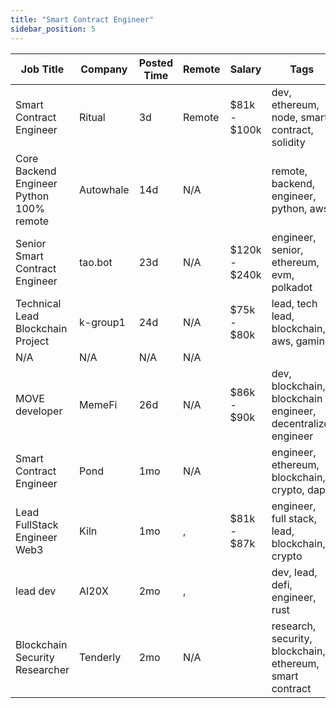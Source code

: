 ```yaml
---
title: "Smart Contract Engineer"
sidebar_position: 5
---
```


| Job Title | Company | Posted Time | Remote | Salary | Tags | Apply Link |
|-----------|---------|-------------|--------|--------|------|------------|
| Smart Contract Engineer | Ritual | 3d | Remote | $81k - $100k | dev, ethereum, node, smart contract, solidity | [Apply](https://web3.career/smart-contract-engineer-ritual/57557) |
| Core Backend Engineer Python 100% remote | Autowhale | 14d | N/A |  | remote, backend, engineer, python, aws | [Apply](https://web3.career/core-backend-engineer-python-100-remote-autowhale/99476) |
| Senior Smart Contract Engineer | tao.bot | 23d | N/A | $120k - $240k | engineer, senior, ethereum, evm, polkadot | [Apply](https://web3.career/senior-smart-contract-engineer-tao-bot/98908) |
| Technical Lead Blockchain Project | k-group1 | 24d | N/A | $75k - $80k | lead, tech lead, blockchain, aws, gaming | [Apply](https://web3.career/technical-lead-blockchain-project-k-group1/101172) |
| N/A | N/A | N/A | N/A |  |  | [Apply](https://web3.career/metana) |
| MOVE developer | MemeFi | 26d | N/A | $86k - $90k | dev, blockchain, blockchain engineer, decentralize, engineer | [Apply](https://web3.career/move-developer-memefi/101042) |
| Smart Contract Engineer | Pond | 1mo | N/A |  | engineer, ethereum, blockchain, crypto, dapp | [Apply](https://web3.career/smart-contract-engineer-pond/97755) |
| Lead FullStack Engineer Web3 | Kiln | 1mo | , | $81k - $87k | engineer, full stack, lead, blockchain, crypto | [Apply](https://web3.career/lead-fullstack-engineer-web3-kiln/99684) |
| lead dev | AI20X | 2mo | , |  | dev, lead, defi, engineer, rust | [Apply](https://web3.career/lead-dev-ai20x/94376) |
| Blockchain Security Researcher | Tenderly | 2mo | N/A |  | research, security, blockchain, ethereum, smart contract | [Apply](https://web3.career/blockchain-security-researcher-tenderly/99186) |
